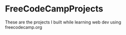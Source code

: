 # FreeCodeCampProjects
These are the projects I built while learning web dev using freecodecamp.org
